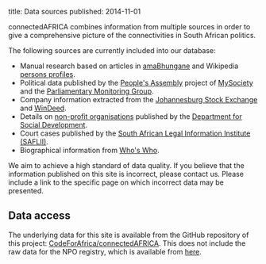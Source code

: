 title: Data sources
published: 2014-11-01

connectedAFRICA combines information from multiple sources in order to give a comprehensive picture of the connectivities in South African politics.

The following sources are currently included into our database:

* Manual research based on articles in [amaBhungane](http://www.amabhungane.co.za/) and Wikipedia [persons profiles](https://en.wikipedia.org/wiki/List_of_South_African_politicians).
* Political data published by the [People's Assembly](http://www.pa.org.za/) project of [MySociety](http://mysociety.org) and the [Parliamentary Monitoring Group](http://pmg.org.za).
* Company information extracted from the [Johannesburg Stock Exchange](http://jse.co.za) and [WinDeed](http://www.windeed.co.za/about-us/).
* Details on [non-profit organisations](http://www.npo.gov.za/) published by the [Department for Social Development](http://www.dsd.gov.za/npo/).
* Court cases published by the [South African Legal Information Institute (SAFLII)](http://saflii.org/).
* Biographical information from [Who's Who](http://whoswho.co.za).

We aim to achieve a high standard of data quality. If you believe that the information published on this site is incorrect, please contact us. Please include a link to the specific page on which incorrect data may be presented.

## Data access

The underlying data for this site is available from the GitHub repository of this project: [CodeForAfrica/connectedAFRICA](https://github.com/CodeForAfrica/connectedAFRICA/tree/master/data). This does not include the raw data for the NPO registry, which is available from [here](http://opendatalabs.org/sa/).

